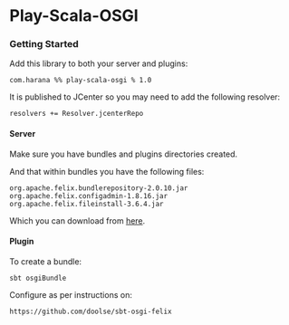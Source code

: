 # Play-Scala-OSGI

### Getting Started

Add this library to both your server and plugins:

```
com.harana %% play-scala-osgi % 1.0
```

It is published to JCenter so you may need to add the following resolver:

```
resolvers += Resolver.jcenterRepo
```

#### Server

Make sure you have bundles and plugins directories created.

And that within bundles you have the following files:
```
org.apache.felix.bundlerepository-2.0.10.jar
org.apache.felix.configadmin-1.8.16.jar
org.apache.felix.fileinstall-3.6.4.jar
```
Which you can download from [here](https://felix.apache.org/downloads.cgi).

#### Plugin
    
To create a bundle:

```
sbt osgiBundle
```

Configure as per instructions on:

```
https://github.com/doolse/sbt-osgi-felix
```

